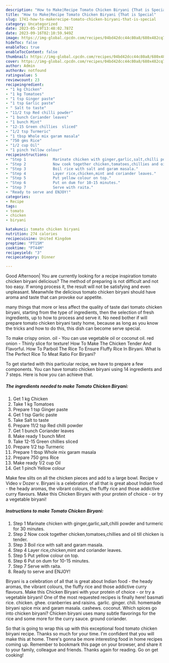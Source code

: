 ```yaml
---
description: "How to Make|Recipe Tomato Chicken Biryani {That is Special"
title: "How to Make|Recipe Tomato Chicken Biryani {That is Special"
slug: 1741-how-to-makerecipe-tomato-chicken-biryani-that-is-special
category: Uncategorized
date: 2023-05-19T13:48:02.787Z
date: 2023-09-16T02:10:59.949Z
image: https://img-global.cpcdn.com/recipes/04bd42dcc44c80a8/680x482cq70/tomato-chicken-biryani-recipe-main-photo.jpg
hideToc: false
enableToc: true
enableTocContent: false
thumbnail: https://img-global.cpcdn.com/recipes/04bd42dcc44c80a8/680x482cq70/tomato-chicken-biryani-recipe-main-photo.jpg
cover: https://img-global.cpcdn.com/recipes/04bd42dcc44c80a8/680x482cq70/tomato-chicken-biryani-recipe-main-photo.jpg
author: Admin
authorAv: notfound
ratingvalue: 5
reviewcount: 23
recipeingredient:
- "1 kg Chicken"
- "1 kg Tomatoes"
- "1 tsp Ginger paste"
- "1 tsp Garlic paste"
- " Salt to taste"
- "11/2 tsp Red chilli powder"
- "1 bunch Coriander leaves"
- "1 bunch Mint"
- "12-15 Green chillies  sliced"
- "1/2 tsp Turmeric"
- "1 tbsp Whole mix garam masala"
- "750 gms Rice"
- "1/2 cup Oil"
- "1 pinch Yellow colour"
recipeinstructions:
- "Step 1            Marinate chicken with ginger,garlic,salt,chilli powder and turmeric for 30 minutes."
- "Step 2            Now cook together chicken,tomatoes,chillies and oil till chicken is tender."
- "Step 3            Boil rice with salt and garam masala."
- "Step 4            Layer rice,chicken,mint and coriander leaves."
- "Step 5            Put yellow colour on top."
- "Step 6            Put on dum for 10-15 minutes."
- "Step 7            Serve with raita."
- "Ready to serve and ENJOY!"
categories:
- Recipe
tags:
- tomato
- chicken
- biryani

katakunci: tomato chicken biryani 
nutrition: 274 calories
recipecuisine: United Kingdom
preptime: "PT15M"
cooktime: "PT44M"
recipeyield: "3"
recipecategory: Dinner

---
```



Good Afternoon| You are currently looking for a recipe inspiration tomato chicken biryani delicious? The method of preparing is not difficult and not too easy. If wrong process it, the result will not be satisfying and even unpleasant. Meanwhile the delicious tomato chicken biryani should have aroma and taste that can provoke our appetite.






many things that more or less affect the quality of taste dari tomato chicken biryani, starting from the type of ingredients, then the selection of fresh ingredients, up to how to process and serve it. No need bother if will prepare tomato chicken biryani tasty home, because as long as you know the tricks and how to do this, this dish can become serve  special.


To make crispy onion. oil - You can use vegetable oil or coconut oil. red onion - Thinly slice for texture! How To Make The Chicken Tender And Flavorful. How To Parboil The Rice To Ensure Fluffy Rice In Biryani. What Is The Perfect Rice To Meat Ratio For Biryani?


To get started with this particular recipe, we have to prepare a few components. You can have tomato chicken biryani using 14 ingredients and 7 steps. Here is how you can achieve that.

<!--inarticleads1-->

##### The ingredients needed to make Tomato Chicken Biryani:

1. Get 1 kg Chicken
1. Take 1 kg Tomatoes
1. Prepare 1 tsp Ginger paste
1. Get 1 tsp Garlic paste
1. Take  Salt to taste
1. Prepare 11/2 tsp Red chilli powder
1. Get 1 bunch Coriander leaves
1. Make ready 1 bunch Mint
1. Take 12-15 Green chillies  sliced
1. Prepare 1/2 tsp Turmeric
1. Prepare 1 tbsp Whole mix garam masala
1. Prepare 750 gms Rice
1. Make ready 1/2 cup Oil
1. Get 1 pinch Yellow colour


Make few slits on all the chicken pieces and add to a large bowl. Recipe v Video v Dozer v. Biryani is a celebration of all that is great about Indian food - the heady aromas, the vibrant colours, the fluffy rice and those addictive curry flavours. Make this Chicken Biryani with your protein of choice - or try a vegetable biryani! 

<!--inarticleads2-->

##### Instructions to make Tomato Chicken Biryani:

1. Step 1            Marinate chicken with ginger,garlic,salt,chilli powder and turmeric for 30 minutes.
1. Step 2            Now cook together chicken,tomatoes,chillies and oil till chicken is tender.
1. Step 3            Boil rice with salt and garam masala.
1. Step 4            Layer rice,chicken,mint and coriander leaves.
1. Step 5            Put yellow colour on top.
1. Step 6            Put on dum for 10-15 minutes.
1. Step 7            Serve with raita.
1. Ready to serve and ENJOY!

Biryani is a celebration of all that is great about Indian food - the heady aromas, the vibrant colours, the fluffy rice and those addictive curry flavours. Make this Chicken Biryani with your protein of choice - or try a vegetable biryani! One of the most requested recipes is finally here! basmati rice. chicken. ghee. cranberries and raisins. garlic. ginger. chili. homemade biryani spice mix and garam masala. cashews. coconut. Which spices go into chicken biryani? Chicken biryani uses many subtle flavorings for the rice and some more for the curry sauce. ground coriander. 

So that is going to wrap this up with this exceptional food tomato chicken biryani recipe. Thanks so much for your time. I'm confident that you will make this at home. There's gonna be more interesting food in home recipes coming up. Remember to bookmark this page on your browser, and share it to your family, colleague and friends. Thanks again for reading. Go on get cooking!
